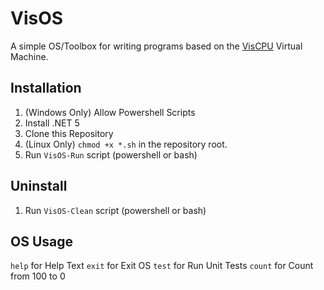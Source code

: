 # VisOS
A simple OS/Toolbox for writing programs based on the [VisCPU](https://github.com/ByteChkR/viscpu) Virtual Machine.

## Installation

1. (Windows Only) Allow Powershell Scripts
2. Install .NET 5
3. Clone this Repository
4. (Linux Only) `chmod +x *.sh` in the repository root.
5. Run `VisOS-Run` script (powershell or bash)

## Uninstall
1. Run `VisOS-Clean` script (powershell or bash)

## OS Usage
`help` for Help Text
`exit` for Exit OS
`test` for Run Unit Tests
`count` for Count from 100 to 0